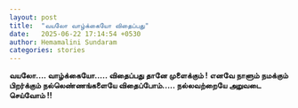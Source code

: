 ```yaml
---
layout: post
title:  "வயலோ வாழ்க்கையோ விதைப்பது"
date:   2025-06-22 17:14:54 +0530
author: Hemamalini Sundaram
categories: stories
---
```


**வயலோ\.... வாழ்க்கையோ\..... விதைப்பது தானே முளைக்கும் ! எனவே நாளும் நமக்கும்
பிறர்க்கும் நல்லெண்ணங்களையே விதைப்போம்\..... நல்லவற்றையே அறுவடை செய்வோம் !!**
